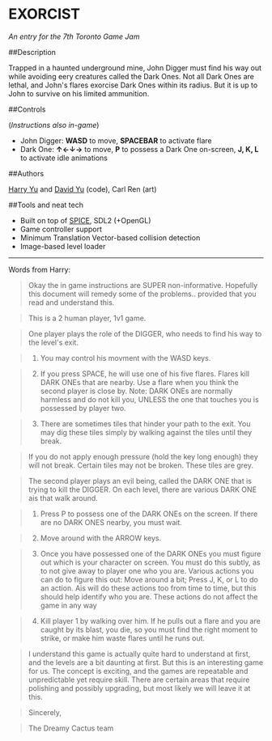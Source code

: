 
EXORCIST
========
*An entry for the 7th Toronto Game Jam*

##Description

Trapped in a haunted underground mine, John Digger must find his way out while avoiding eery creatures called the Dark Ones. Not all Dark Ones
are lethal, and John's flares exorcise Dark Ones within its radius. But it is up to John to survive on his limited ammunition.

##Controls

(*Instructions also in-game*) 

+ John Digger: **WASD** to move, **SPACEBAR** to activate flare
+ Dark One: **↑←↓→** to move, **P** to possess a Dark One on-screen, **J, K, L** to activate idle animations

##Authors

[Harry Yu](http://github.com/dreamycactus) and [David Yu](http://github.com/desktop) (code), Carl Ren (art)

##Tools and neat tech

+ Built on top of [SPICE](http://github.com/dreamycactus/Spice), SDL2 (+OpenGL)
+ Game controller support
+ Minimum Translation Vector-based collision detection
+ Image-based level loader

* * *

Words from Harry:

> Okay the in game instructions are SUPER non-informative. Hopefully this document will remedy some of the problems.. provided that you read and understand this.

> This is a 2 human player, 1v1 game.

> One player plays the role of the DIGGER, who needs to find his way to the level's exit.

> 1. You may control his movment with the WASD keys.

> 2. If you press SPACE, he will use one of his five flares. Flares kill DARK ONEs that are nearby. Use a flare when you think the second player is close by.
> 	 Note: DARK ONEs are normally harmless and do not kill you, UNLESS the one that touches you is possessed by player two.

> 3. There are sometimes tiles that hinder your path to the exit. You may dig these tiles simply by walking against the tiles until they break. 

> If you do not apply enough pressure (hold the key long enough) they will not break. Certain tiles may not be broken. These tiles are grey.

> The second player plays an evil being, called the DARK ONE that is trying to kill the DIGGER. On each level, there are various DARK ONE ais that walk around. 

> 1. Press P to possess one of the DARK ONEs on the screen. If there are no DARK ONES nearby, you must wait.

> 2. Move around with the ARROW keys.

> 3. Once you have possessed one of the DARK ONEs you must figure out which is your character on screen. You must do this subtly, as to not give away to player one who you are.
> 	 Various actions you can do to figure this out: Move around a bit; Press J, K, or L to do an action. Ais will do these actions too from time to time, but this should help identify who you are. 
> 	 These actions do not affect the game in any way

> 4. Kill player 1 by walking over him. If he pulls out a flare and you are caught by its blast, you die, so you must find the right moment to strike, or make him waste flares until he runs out.

> I understand this game is actually quite hard to understand at first, and the levels are a bit daunting at first. But this is an interesting game for us. 
> The concept is exciting, and the games are repeatable and unpredictable yet require skill. There are certain areas that require polishing and possibly upgrading,
> but most likely we will leave it at this.

> Sincerely, 

>	The Dreamy Cactus team

